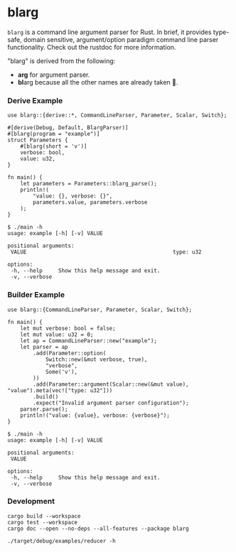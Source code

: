 # blarg
`blarg` is a command line argument parser for Rust.
In brief, it provides type-safe, domain sensitive, argument/option paradigm command line parser functionality.
Check out the rustdoc for more information.

"blarg" is derived from the following:
* **arg** for argument parser.
* **bl**arg because all the other names are already taken 🤪.

### Derive Example

    use blarg::{derive::*, CommandLineParser, Parameter, Scalar, Switch};
    
    #[derive(Debug, Default, BlargParser)]
    #[blarg(program = "example")]
    struct Parameters {
        #[blarg(short = 'v')]
        verbose: bool,
        value: u32,
    }
    
    fn main() {
        let parameters = Parameters::blarg_parse();
        println!(
            "value: {}, verbose: {}",
            parameters.value, parameters.verbose
        );
    }

    $ ./main -h
    usage: example [-h] [-v] VALUE
    
    positional arguments:
     VALUE                                              type: u32
    
    options:
     -h, --help     Show this help message and exit.
     -v, --verbose

### Builder Example

    use blarg::{CommandLineParser, Parameter, Scalar, Switch};
    
    fn main() {
        let mut verbose: bool = false;
        let mut value: u32 = 0;
        let ap = CommandLineParser::new("example");
        let parser = ap
            .add(Parameter::option(
                Switch::new(&mut verbose, true),
                "verbose",
                Some('v'),
            ))
            .add(Parameter::argument(Scalar::new(&mut value), "value").meta(vec!["type: u32"]))
            .build()
            .expect("Invalid argument parser configuration");
        parser.parse();
        println!("value: {value}, verbose: {verbose}");
    }

    $ ./main -h
    usage: example [-h] [-v] VALUE
    
    positional arguments:
     VALUE
    
    options:
     -h, --help     Show this help message and exit.
     -v, --verbose

### Development

    cargo build --workspace
    cargo test --workspace
    cargo doc --open --no-deps --all-features --package blarg

    ./target/debug/examples/reducer -h
